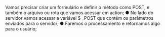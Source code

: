 Vamos precisar criar um formulário e definir o método como POST, e também o arquivo ou rota que vamos acessar em action; ● No lado do servidor vamos acessar a variável $ _POST que contém os parâmetros enviados para o servidor; ● Faremos o processamento e retornamos algo para o usuário;